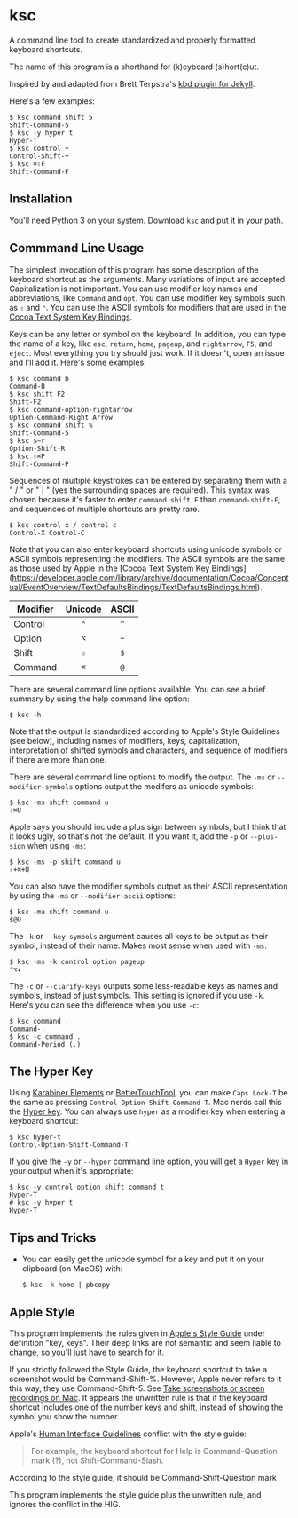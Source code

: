 # ksc

A command line tool to create standardized and properly formatted keyboard shortcuts.

The name of this program is a shorthand for (k)eyboard (s)hort(c)ut.

Inspired by and adapted from Brett Terpstra's
[kbd plugin for Jekyll](https://github.com/ttscoff/JekyllPlugins/tree/master/KBDTag).

Here's a few examples:

    $ ksc command shift 5
    Shift-Command-5
    $ ksc -y hyper t
    Hyper-T
    $ ksc control +
    Control-Shift-+
    $ ksc ⌘⇧F
    Shift-Command-F


## Installation

You'll need Python 3 on your system. Download `ksc` and put it in your path.


## Commmand Line Usage

The simplest invocation of this program has some description of the keyboard shortcut
as the arguments. Many variations of input are accepted. Capitalization is not
important. You can use modifier key names and abbreviations, like `Command` and `opt`.
You can use modifier key symbols such as `⇧` and `⌃`. You can use the ASCII symbols
for modifiers that are used in the [Cocoa Text System Key
Bindings](https://developer.apple.com/library/archive/documentation/Cocoa/Conceptual/EventOverview/TextDefaultsBindings/TextDefaultsBindings.html).

Keys can be any letter or symbol on the keyboard. In addition, you can type the name
of a key, like `esc`, `return`, `home`, `pageup`, and `rightarrow`, `F5`, and `eject`.
Most everything you try should just work. If it doesn't, open an issue and I'll add
it. Here's some examples:

    $ ksc command b
    Command-B
    $ ksc shift F2
    Shift-F2
    $ ksc command-option-rightarrow
    Option-Command-Right Arrow
    $ ksc command shift %
    Shift-Command-5
    $ ksc $~r
    Option-Shift-R
    $ ksc ⇧⌘P
    Shift-Command-P


Sequences of multiple keystrokes can be entered by separating them with a " / " or " |
" (yes the surrounding spaces are required). This syntax was chosen because it's
faster to enter `command shift F` than `command-shift-F`, and sequences of multiple
shortcuts are pretty rare.

    $ ksc control x / control c
    Control-X Control-C

Note that you can also enter keyboard shortcuts using unicode symbols or ASCII symbols
representing the modifiers. The ASCII symbols are the same as those used by Apple in
the [Cocoa Text System Key Bindings]
(https://developer.apple.com/library/archive/documentation/Cocoa/Conceptual/EventOverview/TextDefaultsBindings/TextDefaultsBindings.html).

| Modifier   | Unicode | ASCII |
|------------|:-------:|:-----:|
| Control    |   `⌃`   |  `^`  |
| Option     |   `⌥`   |  `~`  |
| Shift      |   `⇧`   |  `$`  |
| Command    |   `⌘`   |  `@`  |

There are several command line options available. You can see a brief summary by using
the help command line option:

    $ ksc -h

Note that the output is standardized according to Apple's Style Guidelines (see
below), including names of modifiers, keys, capitalization, interpretation of shifted
symbols and characters, and sequence of modifiers if there are more than one.

There are several command line options to modify the output. The `-ms` or
`--modifier-symbols` options output the modifers as unicode symbols:

    $ ksc -ms shift command u
    ⇧⌘U

Apple says you should include a plus sign between symbols, but I think that it looks
ugly, so that's not the default. If you want it, add the `-p` or `--plus-sign` when
using `-ms`:

    $ ksc -ms -p shift command u
    ⇧+⌘+U

You can also have the modifier symbols output as their ASCII representation by using
the `-ma` or `--modifier-ascii` options:

    $ ksc -ma shift command u
    $@U

The `-k` or `--key-symbols` argument causes all keys to be output as their symbol,
instead of their name. Makes most sense when used with `-ms`:

    $ ksc -ms -k control option pageup
    ⌃⌥⇞

The `-c` or `--clarify-keys` outputs some less-readable keys as names and symbols,
instead of just symbols. This setting is ignored if you use `-k`. Here's you can see
the difference when you use `-c`:

    $ ksc command .
    Command-.
    $ ksc -c command .
    Command-Period (.)


## The Hyper Key

Using [Karabiner Elements](https://karabiner-elements.pqrs.org/) or
[BetterTouchTool](https://folivora.ai/), you can make `Caps Lock-T` be the same as
pressing `Control-Option-Shift-Command-T`. Mac nerds call this the [Hyper
key](https://statusq.org/archives/2016/09/25/7857/). You can always
use `hyper` as a modifier key when entering a keyboard shortcut:

    $ ksc hyper-t
    Control-Option-Shift-Command-T

If you give the `-y` or `--hyper` command line option, you will get a `Hyper` key in
your output when it's appropriate:

    $ ksc -y control option shift command t
    Hyper-T
    # ksc -y hyper t
    Hyper-T


## Tips and Tricks

* You can easily get the unicode symbol for a key and put it on your clipboard (on MacOS) with:

      $ ksc -k home | pbcopy


## Apple Style

This program implements the rules given in [Apple's Style Guide](https://help.apple.com/applestyleguide)
under definition "key, keys". Their deep links are not semantic and seem liable to change, so you'll
just have to search for it.

If you strictly followed the Style Guide, the keyboard shortcut to take a screenshot
would be Command-Shift-%. However, Apple never refers to it this way, they use
Command-Shift-5. See
[Take screenshots or screen recordings on Mac](https://support.apple.com/guide/mac-help/take-a-screenshot-or-screen-recording-mh26782/mac).
It appears the unwritten rule is that if the keyboard shortcut includes one of the
number keys and shift, instead of showing the symbol you show the number.

Apple's [Human Interface Guidelines](https://developer.apple.com/design/human-interface-guidelines/macos/user-interaction/keyboard/)
conflict with the style guide:

> For example, the keyboard shortcut for Help is
> Command-Question mark (?), not Shift-Command-Slash.

According to the style guide, it should be Command-Shift-Question mark

This program implements the style guide plus the unwritten rule, and ignores the conflict in the HIG.
